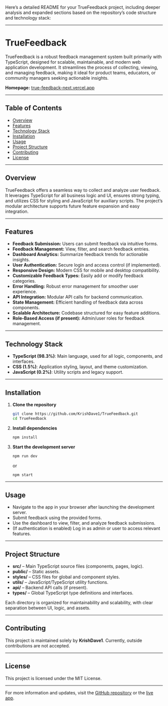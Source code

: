 Here’s a detailed README for your TrueFeedback project, including deeper analysis and expanded sections based on the repository’s code structure and technology stack:

---

# TrueFeedback

TrueFeedback is a robust feedback management system built primarily with TypeScript, designed for scalable, maintainable, and modern web application development. It streamlines the process of collecting, viewing, and managing feedback, making it ideal for product teams, educators, or community managers seeking actionable insights.

**Homepage:** [true-feedback-next.vercel.app](https://true-feedback-next.vercel.app)

---

## Table of Contents

- [Overview](#overview)
- [Features](#features)
- [Technology Stack](#technology-stack)
- [Installation](#installation)
- [Usage](#usage)
- [Project Structure](#project-structure)
- [Contributing](#contributing)
- [License](#license)

---

## Overview

TrueFeedback offers a seamless way to collect and analyze user feedback. It leverages TypeScript for all business logic and UI, ensures strong typing, and utilizes CSS for styling and JavaScript for auxiliary scripts. The project’s modular architecture supports future feature expansion and easy integration.

---

## Features

- **Feedback Submission:** Users can submit feedback via intuitive forms.
- **Feedback Management:** View, filter, and search feedback entries.
- **Dashboard Analytics:** Summarize feedback trends for actionable insights.
- **User Authentication:** Secure login and access control (if implemented).
- **Responsive Design:** Modern CSS for mobile and desktop compatibility.
- **Customizable Feedback Types:** Easily add or modify feedback categories.
- **Error Handling:** Robust error management for smoother user experience.
- **API Integration:** Modular API calls for backend communication.
- **State Management:** Efficient handling of feedback data across components.
- **Scalable Architecture:** Codebase structured for easy feature additions.
- **Role-Based Access (if present):** Admin/user roles for feedback management.

---

## Technology Stack

- **TypeScript (98.3%)**: Main language, used for all logic, components, and interfaces.
- **CSS (1.5%)**: Application styling, layout, and theme customization.
- **JavaScript (0.2%)**: Utility scripts and legacy support.

---

## Installation

1. **Clone the repository**
   ```bash
   git clone https://github.com/KrishDave1/TrueFeedback.git
   cd TrueFeedback
   ```
2. **Install dependencies**
   ```bash
   npm install
   ```
3. **Start the development server**
   ```bash
   npm run dev
   ```
   or
   ```bash
   npm start
   ```

---

## Usage

- Navigate to the app in your browser after launching the development server.
- Submit feedback using the provided forms.
- Use the dashboard to view, filter, and analyze feedback submissions.
- (If authentication is enabled) Log in as admin or user to access relevant features.

---

## Project Structure

- **src/** – Main TypeScript source files (components, pages, logic).
- **public/** – Static assets.
- **styles/** – CSS files for global and component styles.
- **utils/** – JavaScript/TypeScript utility functions.
- **api/** – Backend API calls (if present).
- **types/** – Global TypeScript type definitions and interfaces.

Each directory is organized for maintainability and scalability, with clear separation between UI, logic, and assets.

---

## Contributing

This project is maintained solely by **KrishDave1**. Currently, outside contributions are not accepted.

---

## License

This project is licensed under the MIT License.

---

For more information and updates, visit the [GitHub repository](https://github.com/KrishDave1/TrueFeedback) or the [live app](https://true-feedback-next.vercel.app).
